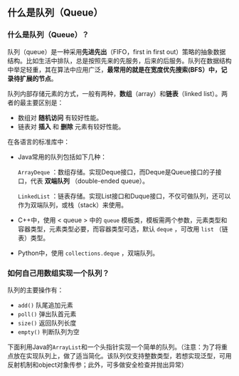 ## 什么是队列（Queue）

### 什么是队列（Queue）？

队列（queue）是一种采用**先进先出**（FIFO，first in first out）策略的抽象数据结构。比如生活中排队，总是按照先来的先服务，后来的后服务。队列在数据结构中举足轻重，其在算法中应用广泛，**最常用的就是在宽度优先搜索\(BFS）中，记录待扩展的节点**。

队列内部存储元素的方式，一般有两种，**数组**（array）和**链表**（linked list）。两者的最主要区别是：

* 数组对
  **随机访问**
  有较好性能。
* 链表对
  **插入**
  和
  **删除**
  元素有较好性能。

在各语言的标准库中：

* Java常用的队列包括如下几种：
 
  `ArrayDeque`
  ：数组存储。实现Deque接口，而Deque是Queue接口的子接口，代表
  **双端队列**
  （double-ended queue）。
 
  `LinkedList`
  ：链表存储。实现List接口和Duque接口，不仅可做队列，还可以作为双端队列，或栈（stack）来使用。
* C++中，使用
  &lt;
  queue
  &gt;
  中的
  `queue`
  模板类，模板需两个参数，元素类型和容器类型，元素类型必要，而容器类型可选，默认
  `deque`
  ，可改用
  `list`
  （链表）类型。
* Python中，使用
  `collections.deque`
  ，双端队列。

### 如何自己用数组实现一个队列？

队列的主要操作有：

* `add()`
  队尾追加元素
* `poll()`
  弹出队首元素
* `size()`
  返回队列长度
* `empty()`
  判断队列为空

下面利用Java的`ArrayList`和一个头指针实现一个简单的队列。（注意：为了将重点放在实现队列上，做了适当简化。该队列仅支持整数类型，若想实现泛型，可用反射机制和object对象传参；此外，可多做安全检查并抛出异常）





